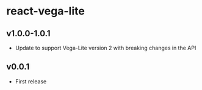 # react-vega-lite

## v1.0.0-1.0.1
- Update to support Vega-Lite version 2 with breaking changes in the API

## v0.0.1
- First release